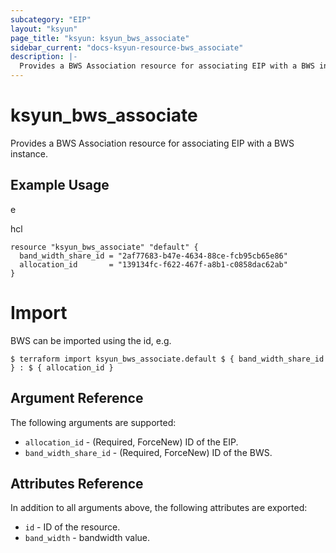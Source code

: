 ```yaml
---
subcategory: "EIP"
layout: "ksyun"
page_title: "ksyun: ksyun_bws_associate"
sidebar_current: "docs-ksyun-resource-bws_associate"
description: |-
  Provides a BWS Association resource for associating EIP with a BWS instance.
---
```


# ksyun_bws_associate

Provides a BWS Association resource for associating EIP with a BWS instance.

## Example Usage

e

hcl

```hcl
resource "ksyun_bws_associate" "default" {
  band_width_share_id = "2af77683-b47e-4634-88ce-fcb95cb65e86"
  allocation_id       = "139134fc-f622-467f-a8b1-c0858dac62ab"
}
```

# Import

BWS can be imported using the id, e.g.

```hcl
$ terraform import ksyun_bws_associate.default $ { band_width_share_id } : $ { allocation_id }
```

## Argument Reference

The following arguments are supported:

* `allocation_id` - (Required, ForceNew) ID of the EIP.
* `band_width_share_id` - (Required, ForceNew) ID of the BWS.

## Attributes Reference

In addition to all arguments above, the following attributes are exported:

* `id` - ID of the resource.
* `band_width` - bandwidth value.


